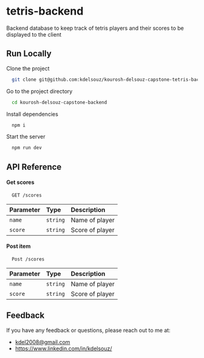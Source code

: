 
# tetris-backend

Backend database to keep track of tetris players and their scores to be displayed to the client

## Run Locally

Clone the project

```bash
  git clone git@github.com:kdelsouz/kourosh-delsouz-capstone-tetris-backend.git
```

Go to the project directory

```bash
  cd kourosh-delsouz-capstone-backend
```

Install dependencies

```bash
  npm i
```

Start the server

```bash
  npm run dev
```


## API Reference

#### Get scores

```http
  GET /scores
```

| Parameter | Type     | Description                |
| :-------- | :------- | :------------------------- |
| `name` | `string` | Name of player |
| `score` | `string` | Score of player |


#### Post item

```http
  Post /scores
```

| Parameter | Type     | Description                       |
| :-------- | :------- | :-------------------------------- |
| `name` | `string` | Name of player |
| `score` | `string` | Score of player |




## Feedback

If you have any feedback or questions, please reach out to me at:
* kdel2008@gmail.com
* https://www.linkedin.com/in/kdelsouz/
